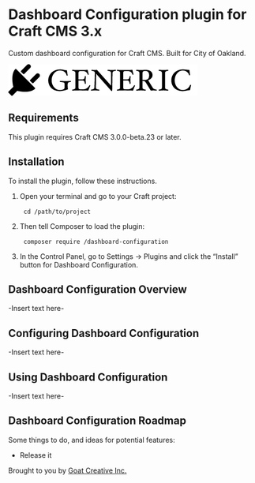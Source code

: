 # Dashboard Configuration plugin for Craft CMS 3.x

Custom dashboard configuration for Craft CMS. Built for City of Oakland.

![Screenshot](resources/img/plugin-logo.png)

## Requirements

This plugin requires Craft CMS 3.0.0-beta.23 or later.

## Installation

To install the plugin, follow these instructions.

1. Open your terminal and go to your Craft project:

        cd /path/to/project

2. Then tell Composer to load the plugin:

        composer require /dashboard-configuration

3. In the Control Panel, go to Settings → Plugins and click the “Install” button for Dashboard Configuration.

## Dashboard Configuration Overview

-Insert text here-

## Configuring Dashboard Configuration

-Insert text here-

## Using Dashboard Configuration

-Insert text here-

## Dashboard Configuration Roadmap

Some things to do, and ideas for potential features:

* Release it

Brought to you by [Goat Creative Inc.](https://meetgoat.com)
